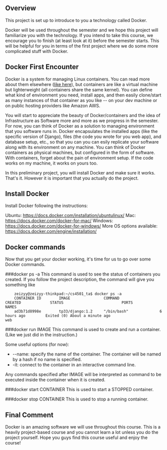 Overview
--------
This project is set up to introduce to you a technology called Docker.

Docker will be used throughout the semester and we hope this project will familiarize you with the technology.
If you intend to take this course, we encourage you to finish (at least look at it) before the semester starts.
This will be helpful for you in terms of the first project where we do some more complicated stuff with Docker.

Docker First Encounter
----------------------
Docker is a system for managing Linux containers. You can read more about them elsewhere ([like here](http://www.docker.com/what-docker)), but containers are like a virtual machine but lighterweight (all containers share the same kernel). You can define what kind of environment you need, install apps, and then easily clone/start as many instances of that container as you like -- on your dev machine or on public hosting providers like Amazon AWS.

You will start to appreciate the beauty of Docker/containers and the idea of Infrastructure as Software more and more as we progress in the semester. For now, you can think of Docker as a solution to managing environment that you software runs in. Docker encapsulates the installed apps (like the specific version of Django), files (the code you wrote for you web app), and database setup, etc., so that you can you can esily replicate your software along with its environment on any machine. You can think of Docker containers as physical machines, but configured in the form of software. With containers, forget about the pain of environment setup. If the code works on my machine, it works on yours too.

In this preliminary project, you will install Docker and make sure it works. That's it. However it is important that you actually do the project.

Install Docker
--------------
Install Docker following the instructions:

Ubuntu: https://docs.docker.com/installation/ubuntulinux/
Mac: https://docs.docker.com/docker-for-mac/
Windows: https://docs.docker.com/docker-for-windows/
More OS options available: https://docs.docker.com/engine/installation/

Docker commands
---------------
Now that you get your docker working, it's time for us to go over some Docker commands.

###docker ps -a
This command is used to see the status of containers you created. If you follow the project description, the command will give you something like
```
	zeizyy@zeizyy-thinkpad:~/cs4501_ta$ docker ps -a
	CONTAINER ID        IMAGE               COMMAND                  CREATED             STATUS                          PORTS               NAMES
	ad3b71d8998e        tp33/django:1.2     "/bin/bash"              6 hours ago         Exited (0) About a minute ago                       web
```

###docker run IMAGE
This command is used to create and run a container. (Like we just did in the instruction.)

Some useful options (for now):
- --name: specify the name of the container. The container will be named by a hash if no name is specified.
- -it: connect to the container in an interactive command line.

Any commands specified after IMAGE will be interpreted as command to be executed inside the container when it is created.

###docker start CONTAINER
This is used to start a STOPPED container.

###docker stop CONTAINER
This is used to stop a running container.

Final Comment
-------------
Docker is an amazing software we will use throughout this course. This is a heavily project-based course and you cannot learn a lot unless you do the project yourself. Hope you guys find this course useful and enjoy the course!
